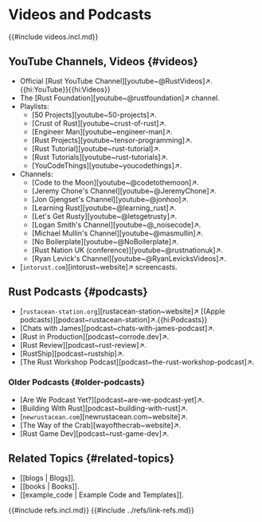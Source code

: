 # Videos and Podcasts

{{#include videos.incl.md}}

## YouTube Channels, Videos {#videos}

- Official [Rust YouTube Channel][youtube~@RustVideos]↗.{{hi:YouTube}}{{hi:Videos}}
- The [Rust Foundation][youtube~@rustfoundation]↗ channel.
- Playlists:
  - [50 Projects][youtube~50-projects]↗.
  - [Crust of Rust][youtube~crust-of-rust]↗.
  - [Engineer Man][youtube~engineer-man]↗.
  - [Rust Projects][youtube~tensor-programming]↗.
  - [Rust Tutorial][youtube~rust-tutorial]↗.
  - [Rust Tutorials][youtube~rust-tutorials]↗.
  - [YouCodeThings][youtube~youcodethings]↗.
- Channels:
  - [Code to the Moon][youtube~@codetothemoon]↗.
  - [Jeremy Chone's Channel][youtube~@JeremyChone]↗.
  - [Jon Gjengset's Channel][youtube~@jonhoo]↗.
  - [Learning Rust][youtube~@learning_rust]↗.
  - [Let's Get Rusty][youtube~@letsgetrusty]↗.
  - [Logan Smith's Channel][youtube~@_noisecode]↗.
  - [Michael Mullin's Channel][youtube~@masmullin]↗.
  - [No Boilerplate][youtube~@NoBoilerplate]↗.
  - [Rust Nation UK (conference)][youtube~@rustnationuk]↗.
  - [Ryan Levick's Channel][youtube~@RyanLevicksVideos]↗.
- [`intorust.com`][intorust~website]↗ screencasts.

## Rust Podcasts {#podcasts}

- [`rustacean-station.org`][rustacean-station~website]↗ [(Apple podcasts)][podcast~rustacean-station]↗.{{hi:Podcasts}}
- [Chats with James][podcast~chats-with-james-podcast]↗.
- [Rust in Production][podcast~corrode.dev]↗.
- [Rust Review][podcast~rust-review]↗.
- [RustShip][podcast~rustship]↗.
- [The Rust Workshop Podcast][podcast~the-rust-workshop-podcast]↗.

### Older Podcasts {#older-podcasts}

- [Are We Podcast Yet?][podcast~are-we-podcast-yet]↗.
- [Building With Rust][podcast~building-with-rust]↗.
- [`newrustacean.com`][newrustacean.com~website]↗.
- [The Way of the Crab][wayofthecrab~website]↗.
- [Rust Game Dev][podcast~rust-game-dev]↗.

## Related Topics {#related-topics}

- [[blogs | Blogs]].
- [[books | Books]].
- [[example_code | Example Code and Templates]].

{{#include refs.incl.md}}
{{#include ../refs/link-refs.md}}

<div class="hidden">
</div>
